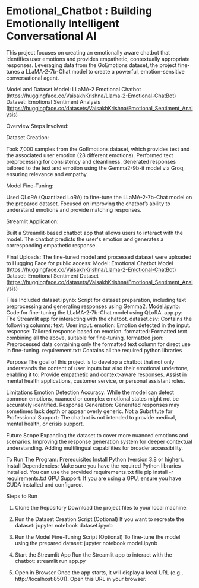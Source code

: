 # Emotional_Chatbot : Building Emotionally Intelligent Conversational AI

This project focuses on creating an emotionally aware chatbot that identifies user emotions and provides empathetic, contextually appropriate responses. Leveraging data from the GoEmotions dataset, the project fine-tunes a LLaMA-2-7b-Chat model to create a powerful, emotion-sensitive conversational agent.

Model and Dataset
  Model: LLaMA-2 Emotional Chatbot (https://huggingface.co/VaisakhKrishna/Llama-2-Emotional-ChatBot)
  Dataset: Emotional Sentiment Analysis (https://huggingface.co/datasets/VaisakhKrishna/Emotional_Sentiment_Analysis)

  
Overview
Steps Involved:

Dataset Creation:

Took 7,000 samples from the GoEmotions dataset, which provides text and the associated user emotion (28 different emotions).
Performed text preprocessing for consistency and cleanliness.
Generated responses tailored to the text and emotion using the Gemma2-9b-it model via Groq, ensuring relevance and empathy.


Model Fine-Tuning:

Used QLoRA (Quantized LoRA) to fine-tune the LLaMA-2-7b-Chat model on the prepared dataset.
Focused on improving the chatbot’s ability to understand emotions and provide matching responses.


Streamlit Application:

Built a Streamlit-based chatbot app that allows users to interact with the model.
The chatbot predicts the user's emotion and generates a corresponding empathetic response.


Final Uploads:
The fine-tuned model and processed dataset were uploaded to Hugging Face for public access:
Model: Emotional Chatbot Model (https://huggingface.co/VaisakhKrishna/Llama-2-Emotional-ChatBot)
Dataset: Emotional Sentiment Dataset (https://huggingface.co/datasets/VaisakhKrishna/Emotional_Sentiment_Analysis)

Files Included
dataset.ipynb: Script for dataset preparation, including text preprocessing and generating responses using Gemma2.
Model.ipynb: Code for fine-tuning the LLaMA-2-7b-Chat model using QLoRA.
app.py: The Streamlit app for interacting with the chatbot.
dataset.csv: Contains the following columns:
  text: User input.
  emotion: Emotion detected in the input.
  response: Tailored response based on emotion.
  formatted: Formatted text combining all the above, suitable for fine-tuning.
formatted.json: Preprocessed data containing only the formatted text column for direct use in fine-tuning.
requirement.txt: Contains all the required python libraries

Purpose
The goal of this project is to develop a chatbot that not only understands the content of user inputs but also their emotional undertone, enabling it to:
Provide empathetic and context-aware responses.
Assist in mental health applications, customer service, or personal assistant roles.

Limitations
Emotion Detection Accuracy: While the model can detect common emotions, nuanced or complex emotional states might not be accurately identified.
Response Generation: Generated responses may sometimes lack depth or appear overly generic.
Not a Substitute for Professional Support: The chatbot is not intended to provide medical, mental health, or crisis support.

Future Scope
Expanding the dataset to cover more nuanced emotions and scenarios.
Improving the response generation system for deeper contextual understanding.
Adding multilingual capabilities for broader accessibility.

To Run The Program:
Prerequisites
Install Python (version 3.8 or higher).
Install Dependencies: Make sure you have the required Python libraries installed. You can use the provided requirements.txt file 
  pip install -r requirements.txt
GPU Support: If you are using a GPU, ensure you have CUDA installed and configured.

Steps to Run
1. Clone the Repository
Download the project files to your local machine:

2. Run the Dataset Creation Script (Optional)
If you want to recreate the dataset:
  jupyter notebook dataset.ipynb

3. Run the Model Fine-Tuning Script (Optional)
To fine-tune the model using the prepared dataset:
  jupyter notebook model.ipynb

4. Start the Streamlit App
Run the Streamlit app to interact with the chatbot:
  streamlit run app.py

5. Open in Browser
Once the app starts, it will display a local URL (e.g., http://localhost:8501). Open this URL in your browser.
